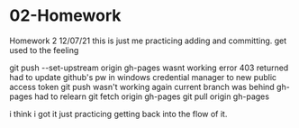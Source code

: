 # 02-Homework
Homework 2
12/07/21
this is just me practicing adding and committing.
get used to the feeling 

git push --set-upstream origin gh-pages wasnt working
    error 403 returned
        had to update github's pw in windows credential manager to new public access token
git push wasn't working again
    current branch was behind gh-pages
        had to relearn 
        git fetch origin gh-pages
        git pull origin gh-pages
    

i think i got it
just practicing getting back into the flow of it. 
